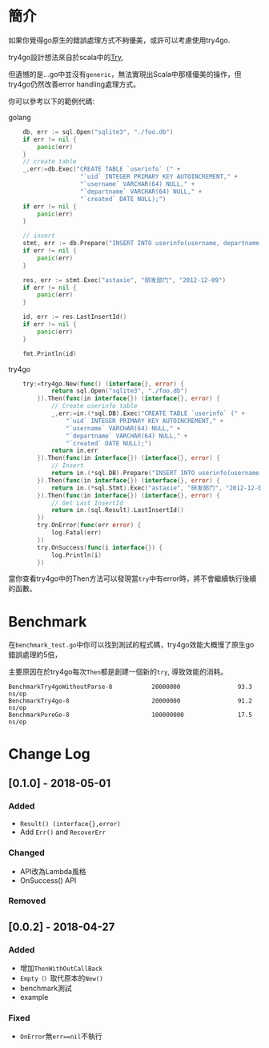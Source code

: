 # 簡介
如果你覺得go原生的錯誤處理方式不夠優美，或許可以考慮使用try4go.

try4go設計想法來自於scala中的[Try](https://www.scala-lang.org/api/2.12.4/scala/util/Try.html), 

但遺憾的是...go中並沒有```generic```，無法實現出Scala中那樣優美的操作，但try4go仍然改善error handling處理方式。

你可以參考以下的範例代碼:

golang
```go
    db, err := sql.Open("sqlite3", "./foo.db")
    if err != nil {
        panic(err)
    }
    // create table
    _,err:=db.Exec("CREATE TABLE `userinfo` (" +
        			"`uid` INTEGER PRIMARY KEY AUTOINCREMENT," +
        			"`username` VARCHAR(64) NULL," +
        			"`departname` VARCHAR(64) NULL," +
        			"`created` DATE NULL);")
    if err != nil {
        panic(err)
    }

    // insert
    stmt, err := db.Prepare("INSERT INTO userinfo(username, departname, created) values(?,?,?)")
    if err != nil {
        panic(err)
    }

    res, err := stmt.Exec("astaxie", "研发部门", "2012-12-09")
    if err != nil {
        panic(err)
    }

    id, err := res.LastInsertId()
    if err != nil {
        panic(err)
    }

    fmt.Println(id)
```

try4go
```go
    try:=try4go.New(func() (interface{}, error) {
    		return sql.Open("sqlite3", "./foo.db")
    	}).Then(func(in interface{}) (interface{}, error) {
    		// Create userinfo table
    		_,err:=in.(*sql.DB).Exec("CREATE TABLE `userinfo` (" +
    			"`uid` INTEGER PRIMARY KEY AUTOINCREMENT," +
    			"`username` VARCHAR(64) NULL," +
    			"`departname` VARCHAR(64) NULL," +
    			"`created` DATE NULL);")
    		return in,err
    	}).Then(func(in interface{}) (interface{}, error) {
    		// Insert
    		return in.(*sql.DB).Prepare("INSERT INTO userinfo(username, departname, created) values(?,?,?)")
    	}).Then(func(in interface{}) (interface{}, error) {
    		return in.(*sql.Stmt).Exec("astaxie", "研发部门", "2012-12-09")
    	}).Then(func(in interface{}) (interface{}, error) {
    		// Get Last InsertId
    		return in.(sql.Result).LastInsertId()
    	})
    	try.OnError(func(err error) {
    		log.Fatal(err)
    	})
    	try.OnSuccess(func(i interface{}) {
    		log.Println(i)
    	})

```

當你查看try4go中的Then方法可以發現當```try```中有error時，將不會繼續執行後續的函數。
# Benchmark
在```benchmark_test.go```中你可以找到測試的程式碼，try4go效能大概慢了原生go錯誤處理約5倍，

主要原因在於try4go每次```Then```都是創建一個新的```try```, 導致效能的消耗。
```
BenchmarkTry4goWithoutParse-8           20000000                93.3 ns/op
BenchmarkTry4go-8                       20000000                91.2 ns/op
BenchmarkPureGo-8                       100000000               17.5 ns/op

```
# Change Log
## [0.1.0] - 2018-05-01
### Added
- ```Result() (interface{},error)```
- Add ```Err()``` and ```RecoverErr```
### Changed
- API改為Lambda風格
- OnSuccess() API

### Removed

## [0.0.2] - 2018-04-27
### Added
- 增加```ThenWithOutCallBack```
- ```Empty（）```取代原本的```New()```
- benchmark測試
- example

### Fixed
- ```OnError```無```err==nil```不執行



